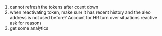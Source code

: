 1. cannot refresh the tokens after count down
2. when reactivating token, make sure it has recent history and the aleo address is not used before?
   Account for HR turn over situations
   reactive ask for reasons
3. get some analytics
